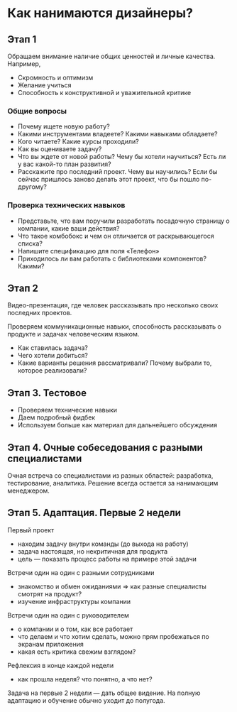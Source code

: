 # Как нанимаются дизайнеры?

## Этап 1
Обращаем внимание наличие общих ценностей и личные качества. Например, 
- Скромность и оптимизм
- Желание учиться
- Способность к конструктивной и уважительной критике

### Общие вопросы
- Почему ищете новую работу?
- Какими инструментами владеете? Какими навыками обладаете?
- Кого читаете? Какие курсы проходили?
- Как вы оцениваете задачу?
- Что вы ждете от новой работы? Чему бы хотели научиться? Есть ли у вас какой-то план развития?
- Расскажите про последний проект. Чему вы научились? Если бы сейчас пришлось заново делать этот проект, что бы пошло по-другому?

### Проверка технических навыков
- Представьте, что вам поручили разработать посадочную страницу о компании, какие ваши действия?
- Что такое комбобокс и чем он отличается от раскрывающегося списка?
- Напишите спецификацию для поля «Телефон»
- Приходилось ли вам работать с библиотеками компонентов? Какими?	


## Этап 2
Видео-презентация, где человек рассказывать про несколько своих последних проектов.

Проверяем коммуникационные навыки, способность рассказывать о продукте и задачах человеческим языком.

- Как ставилась задача?
- Чего хотели добиться? 
- Какие варианты решения рассматривали? Почему выбрали то, которое реализовали?

## Этап 3. Тестовое
- Проверяем технические навыки
- Даем подробный фидбек
- Используем больше как материал для дальнейшего обсуждения

## Этап 4. Очные собеседования с разными специалистами
Очная встреча со специалистами из разных областей: разработка, тестирование, аналитика. 
Решение всегда остается за нанимающим менеджером.

## Этап 5. Адаптация. Первые 2 недели
Первый проект
- находим задачу внутри команды (до выхода на работу)
- задача настоящая, но некритичная для продукта
- цель — показать процесс работы на примере этой задачи

Встречи один на один с разными сотрудниками
- знакомство и обмен ожиданиями => как разные специалисты смотрят на продукт?
- изучение инфраструктуры компании

Встречи один на один с руководителем
- о компании и о том, как все работает
- что делаем и что хотим сделать, можно прям пробежаться по экранам приложения
- какая есть критика свежим взглядом?

Рефлексия в конце каждой недели
- как прошла неделя? что понятно, а что нет?

Задача на первые 2 недели — дать общее видение. На полную адаптацию и обучение обычно уходит до полугода.